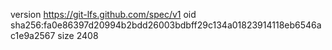 version https://git-lfs.github.com/spec/v1
oid sha256:fa0e86397d20994b2bdd26003bdbff29c134a01823914118eb6546ac1e9a2567
size 2408

